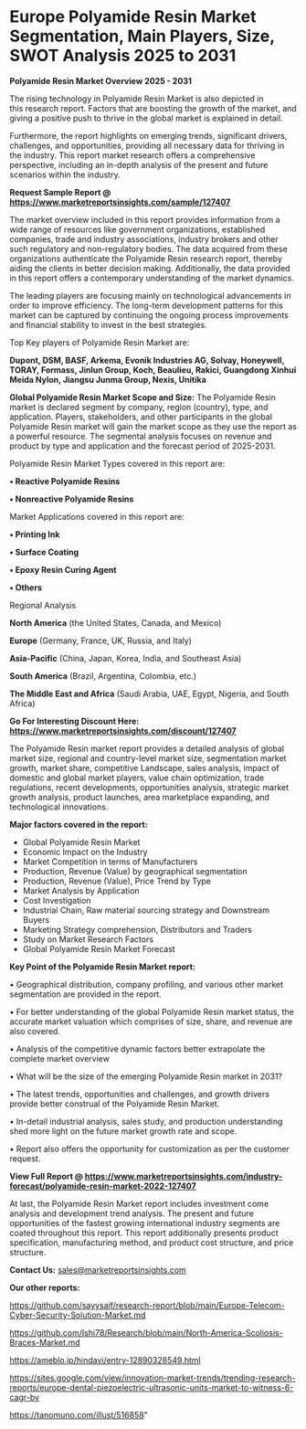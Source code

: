 # Europe Polyamide Resin Market Segmentation, Main Players, Size, SWOT Analysis 2025 to 2031

<Strong> Polyamide Resin Market Overview 2025 - 2031</strong>

The rising technology in Polyamide Resin Market is also depicted in this research report. Factors that are boosting the growth of the market, and giving a positive push to thrive in the global market is explained in detail.

Furthermore, the report highlights on emerging trends, significant drivers, challenges, and opportunities, providing all necessary data for thriving in the industry. This report market research offers a comprehensive perspective, including an in-depth analysis of the present and future scenarios within the industry.

<strong>Request Sample Report @ <a href=https://www.marketreportsinsights.com/sample/127407>https://www.marketreportsinsights.com/sample/127407</a></strong>

The market overview included in this report provides information from a wide range of resources like government organizations, established companies, trade and industry associations, industry brokers and other such regulatory and non-regulatory bodies. The data acquired from these organizations authenticate the Polyamide Resin research report, thereby aiding the clients in better decision making. Additionally, the data provided in this report offers a contemporary understanding of the market dynamics.

The leading players are focusing mainly on technological advancements in order to improve efficiency. The long-term development patterns for this market can be captured by continuing the ongoing process improvements and financial stability to invest in the best strategies.

Top Key players of Polyamide Resin Market are:

<strong>Dupont, DSM, BASF, Arkema, Evonik Industries AG, Solvay, Honeywell, TORAY, Formass, Jinlun Group, Koch, Beaulieu, Rakici, Guangdong Xinhui Meida Nylon, Jiangsu Junma Group, Nexis, Unitika</strong>

<strong><b>Global Polyamide Resin Market Scope and Size:</b></strong>
The Polyamide Resin market is declared segment by company, region (country), type, and application. Players, stakeholders, and other participants in the global Polyamide Resin market will gain the market scope as they use the report as a powerful resource. The segmental analysis focuses on revenue and product by type and application and the forecast period of 2025-2031.

Polyamide Resin Market Types covered in this report are:

<strong>• Reactive Polyamide Resins

• Nonreactive Polyamide Resins</strong>

Market Applications covered in this report are:

<strong>• Printing Ink

• Surface Coating

• Epoxy Resin Curing Agent

• Others</strong> 

Regional Analysis

<strong>North America</strong> (the United States, Canada, and Mexico)

<strong>Europe</strong> (Germany, France, UK, Russia, and Italy)

<strong>Asia-Pacific</strong> (China, Japan, Korea, India, and Southeast Asia)

<strong>South America</strong> (Brazil, Argentina, Colombia, etc.)

<strong>The Middle East and Africa</strong> (Saudi Arabia, UAE, Egypt, Nigeria, and South Africa)

<strong>Go For Interesting Discount Here: <a href=https://www.marketreportsinsights.com/discount/127407>https://www.marketreportsinsights.com/discount/127407</a></strong>

The Polyamide Resin market report provides a detailed analysis of global market size, regional and country-level market size, segmentation market growth, market share, competitive Landscape, sales analysis, impact of domestic and global market players, value chain optimization, trade regulations, recent developments, opportunities analysis, strategic market growth analysis, product launches, area marketplace expanding, and technological innovations.

<strong><b>Major factors covered in the report:</b></strong>
<ul>
  <li>Global Polyamide Resin Market </li>
  <li>Economic Impact on the Industry</li>
  <li>Market Competition in terms of Manufacturers</li>
  <li>Production, Revenue (Value) by geographical segmentation</li>
  <li>Production, Revenue (Value), Price Trend by Type</li>
  <li>Market Analysis by Application</li>
  <li>Cost Investigation</li>
  <li>Industrial Chain, Raw material sourcing strategy and Downstream Buyers</li>
  <li>Marketing Strategy comprehension, Distributors and Traders</li>
  <li>Study on Market Research Factors</li>
  <li>Global Polyamide Resin Market Forecast</li>
</ul>

<strong><b>Key Point of the Polyamide Resin Market report:</b></strong>

• Geographical distribution, company profiling, and various other market segmentation are provided in the report.

• For better understanding of the global Polyamide Resin market status, the accurate market valuation which comprises of size, share, and revenue are also covered.

• Analysis of the competitive dynamic factors better extrapolate the complete market overview

• What will be the size of the emerging Polyamide Resin market in 2031?

• The latest trends, opportunities and challenges, and growth drivers provide better construal of the Polyamide Resin Market.

• In-detail industrial analysis, sales study, and production understanding shed more light on the future market growth rate and scope.

• Report also offers the opportunity for customization as per the customer request.

<strong><b>View Full Report @ <a href=https://www.marketreportsinsights.com/industry-forecast/polyamide-resin-market-2022-127407>https://www.marketreportsinsights.com/industry-forecast/polyamide-resin-market-2022-127407</a></b></strong>


At last, the Polyamide Resin Market report includes investment come analysis and development trend analysis. The present and future opportunities of the fastest growing international industry segments are coated throughout this report. This report additionally presents product specification, manufacturing method, and product cost structure, and price structure.

<strong>Contact Us:</strong>
sales@marketreportsinsights.com

<strong>Our other reports:</strong>

<a href=https://github.com/sayysaif/research-report/blob/main/Europe-Telecom-Cyber-Security-Solution-Market.md>https://github.com/sayysaif/research-report/blob/main/Europe-Telecom-Cyber-Security-Solution-Market.md</a>

<a href=https://github.com/Ishi78/Research/blob/main/North-America-Scoliosis-Braces-Market.md>https://github.com/Ishi78/Research/blob/main/North-America-Scoliosis-Braces-Market.md</a>

<a href=https://ameblo.jp/hindavi/entry-12890328549.html>https://ameblo.jp/hindavi/entry-12890328549.html</a>

<a href=https://sites.google.com/view/innovation-market-trends/trending-research-reports/europe-dental-piezoelectric-ultrasonic-units-market-to-witness-6-cagr-by>https://sites.google.com/view/innovation-market-trends/trending-research-reports/europe-dental-piezoelectric-ultrasonic-units-market-to-witness-6-cagr-by</a>

<a href=https://tanomuno.com/illust/516858>https://tanomuno.com/illust/516858</a>"
